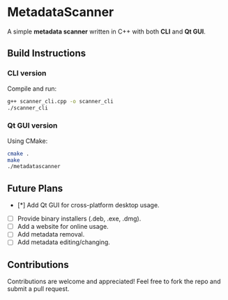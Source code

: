 # MetadataScanner
A simple **metadata scanner** written in C++ with both **CLI** and **Qt GUI**.

## Build Instructions

### CLI version
Compile and run:
```bash
g++ scanner_cli.cpp -o scanner_cli
./scanner_cli
```

### Qt GUI version
Using CMake:
```bash
cmake .
make
./metadatascanner
```

## Future Plans
- [*] Add Qt GUI for cross-platform desktop usage.
- [ ] Provide binary installers (.deb, .exe, .dmg).
- [ ] Add a website for online usage.
- [ ] Add metadata removal.
- [ ] Add metadata editing/changing.

## Contributions
Contributions are welcome and appreciated! Feel free to fork the repo and submit a pull request.